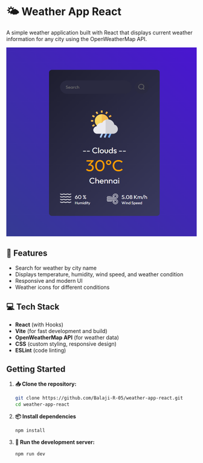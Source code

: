 # 🌤️ Weather App React

A simple weather application built with React that displays current weather information for any city using the OpenWeatherMap API.

<!-- ![Demo Screenshot](./images/demo.png) -->
<img src="./images/demo.png" alt="Website Demo" width="700" height="500" />

## 🚀 Features

- Search for weather by city name
- Displays temperature, humidity, wind speed, and weather condition
- Responsive and modern UI
- Weather icons for different conditions

## 💻 Tech Stack

- **React** (with Hooks)
- **Vite** (for fast development and build)
- **OpenWeatherMap API** (for weather data)
- **CSS** (custom styling, responsive design)
- **ESLint** (code linting)

## Getting Started

1. **📥 Clone the repository:**
   ```sh
   git clone https://github.com/Balaji-R-05/weather-app-react.git
   cd weather-app-react
    ```

2. **📦 Install dependencies**
    ```sh
    npm install
    ```

3. **🚀 Run the development server:**
    ```sh
    npm run dev
    ```